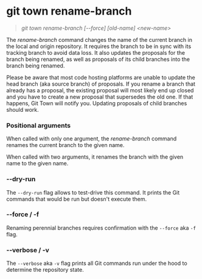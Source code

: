 # git town rename-branch

> _git town rename-branch [--force] [old-name] &lt;new-name&gt;_

The _rename-branch_ command changes the name of the current branch in the local
and origin repository. It requires the branch to be in sync with its tracking
branch to avoid data loss. It also updates the proposals for the branch being
renamed, as well as proposals of its child branches into the branch being
renamed.

Please be aware that most code hosting platforms are unable to update the head
branch (aka source branch) of proposals. If you rename a branch that already has
a proposal, the existing proposal will most likely end up closed and you have to
create a new proposal that supersedes the old one. If that happens, Git Town
will notify you. Updating proposals of child branches should work.

### Positional arguments

When called with only one argument, the _rename-branch_ command renames the
current branch to the given name.

When called with two arguments, it renames the branch with the given name to the
given name.

### --dry-run

The `--dry-run` flag allows to test-drive this command. It prints the Git
commands that would be run but doesn't execute them.

### --force / -f

Renaming perennial branches requires confirmation with the `--force` aka `-f`
flag.

### --verbose / -v

The `--verbose` aka `-v` flag prints all Git commands run under the hood to
determine the repository state.

